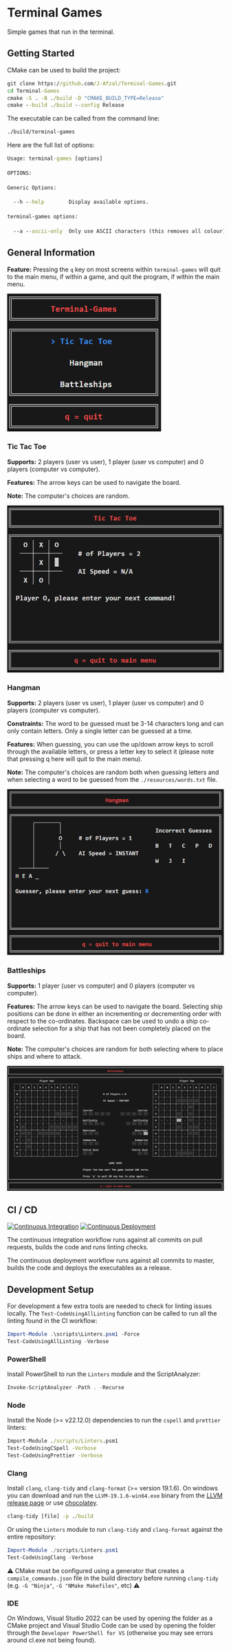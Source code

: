 # Terminal Games

Simple games that run in the terminal.

## Getting Started

CMake can be used to build the project:

```cmd
git clone https://github.com/J-Afzal/Terminal-Games.git
cd Terminal-Games
cmake -S . -B ./build -D "CMAKE_BUILD_TYPE=Release"
cmake --build ./build --config Release
```

The executable can be called from the command line:

```cmd
./build/terminal-games
```

Here are the full list of options:

```cmd
Usage: terminal-games [options]

OPTIONS:

Generic Options:

  --h --help        Display available options.

terminal-games options:

  --a --ascii-only  Only use ASCII characters (this removes all colour).
```

## General Information

**Feature:** Pressing the `q` key on most screens within `terminal-games` will quit to the main menu, if within a game, and quit
the program, if within the main menu.

![Main Menu](./resources/screenshots/main-menu.png "Main Menu")

### Tic Tac Toe

**Supports:** 2 players (user vs user), 1 player (user vs computer) and 0 players (computer vs computer).

**Features:** The arrow keys can be used to navigate the board.

**Note:** The computer's choices are random.

![Tic Tac Toe](./resources/screenshots/tic-tac-toe.png "Tic Tac Toe")

### Hangman

**Supports:** 2 players (user vs user), 1 player (user vs computer) and 0 players (computer vs computer).

**Constraints:** The word to be guessed must be 3-14 characters long and can only contain letters. Only a single letter can be
guessed at a time.

**Features:** When guessing, you can use the up/down arrow keys to scroll through the available letters, or press a letter key
to select it (please note that pressing q here will quit to the main menu).

**Note:** The computer's choices are random both when guessing letters and when selecting a word to be guessed from the
`./resources/words.txt` file.

![Hangman](./resources/screenshots/hangman.png "Hangman")

### Battleships

**Supports:** 1 player (user vs computer) and 0 players (computer vs computer).

**Features:** The arrow keys can be used to navigate the board. Selecting ship positions can be done in either an incrementing
or decrementing order with respect to the co-ordinates. Backspace can be used to undo a ship co-ordinate selection for a ship
that has not been completely placed on the board.

**Note:** The computer's choices are random for both selecting where to place ships and where to attack.

![Battleships](./resources/screenshots/battleships.png "Battleships")

## CI / CD

[![Continuous Integration](https://github.com/J-Afzal/Terminal-Games/actions/workflows/continuous_integration.yml/badge.svg)](https://github.com/J-Afzal/Terminal-Games/actions/workflows/continuous_integration.yml)
[![Continuous Deployment](https://github.com/J-Afzal/Terminal-Games/actions/workflows/continuous_deployment.yml/badge.svg)](https://github.com/J-Afzal/Terminal-Games/actions/workflows/continuous_deployment.yml)

The continuous integration workflow runs against all commits on pull requests, builds the code and runs linting checks.

The continuous deployment workflow runs against all commits to master, builds the code and deploys the executables as a release.

## Development Setup

For development a few extra tools are needed to check for linting issues locally. The `Test-CodeUsingAllLinting` function
can be called to run all the linting found in the CI workflow:

```ps1
Import-Module .\scripts\Linters.psm1 -Force
Test-CodeUsingAllLinting -Verbose
```

### PowerShell

Install PowerShell to run the `Linters` module and the ScriptAnalyzer:

```ps1
Invoke-ScriptAnalyzer -Path . -Recurse
```

### Node

Install the Node (>= v22.12.0) dependencies to run the `cspell` and `prettier` linters:

```cmd
Import-Module ./scripts/Linters.psm1
Test-CodeUsingCSpell -Verbose
Test-CodeUsingPrettier -Verbose
```

### Clang

Install `clang`, `clang-tidy` and `clang-format` (>= version 19.1.6). On windows you can download and run the
`LLVM-19.1.6-win64.exe` binary from the [LLVM release page](https://github.com/llvm/llvm-project/releases/tag/llvmorg-19.1.6) or
use [chocolatey](https://community.chocolatey.org/packages/llvm).

```cmd
clang-tidy [file] -p ./build
```

Or using the `Linters` module to run `clang-tidy` and `clang-format` against the entire repository:

```ps1
Import-Module ./scripts/Linters.psm1
Test-CodeUsingClang -Verbose
```

:warning: CMake must be configured using a generator that creates a `compile_commands.json` file in the build directory before running
`clang-tidy` (e.g. `-G "Ninja"`, `-G "NMake Makefiles"`, etc) :warning:

### IDE

On Windows, Visual Studio 2022 can be used by opening the folder as a CMake project and Visual Studio Code can be used by
opening the folder through the `Developer PowerShell for VS` (otherwise you may see errors around cl.exe not being found).
